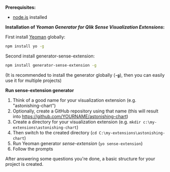 **Prerequisites:**

- [node.js](https://nodejs.org/) installed

**Installation of _Yeoman Generator for Qlik Sense Visualization Extensions_:**

First install [Yeoman](http://yeoman.io/) globally:
```bash
npm install yo -g
```

Second install generator-sense-extension:

```bash
npm install generator-sense-extension -g
```
(It is recommended to install the generator globally (**`-g`**), then you can easily use it for multiple projects)

**Run sense-extension generator**

1. Think of a good name for your visualization extension (e.g. "astonishing-chart")
2. Optionally, create a GitHub repository using that name (this will result into https://github.com/YOURNAME/astonishing-chart)
3. Create a directory for your visualization extension (e.g. `mkdir c:\my-extensions\astonishing-chart`)
4. Then switch to the created directory (`cd C:\my-extensions\astonishing-chart`)
5. Run Yeoman generator _sense-extension_ (`yo sense-extension`)
6. Follow the prompts

After answering some questions you're done, a basic structure for your project is created.
